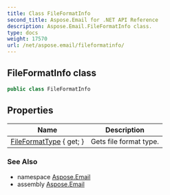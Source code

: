 ```yaml
---
title: Class FileFormatInfo
second_title: Aspose.Email for .NET API Reference
description: Aspose.Email.FileFormatInfo class. 
type: docs
weight: 17570
url: /net/aspose.email/fileformatinfo/
---
```

## FileFormatInfo class

```csharp
public class FileFormatInfo
```

## Properties

| Name | Description |
| --- | --- |
| [FileFormatType](../../aspose.email/fileformatinfo/fileformattype/) { get; } | Gets file format type. |

### See Also

* namespace [Aspose.Email](../../aspose.email/)
* assembly [Aspose.Email](../../)


